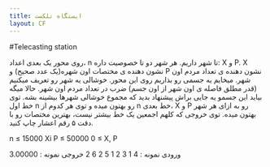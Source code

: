 ```yaml
---
title: ایستگاه تلکست
layout: CF
---
```


#Telecasting station


روی محور یک بعدی اعداد، n تا شهر داریم. هر شهر دو تا خصوصیت داره: X و P.
X نشون دهنده ی مختصات اون شهره(یک عدد صحیح) و P نشون دهنده ی تعداد مردم اون شهر.
میخایم یه جسمی رو بذاریم روی این محور. خوشالی یه شهر رو تعریف میکنیم (قدر مطلق فاصله ی اون شهر از اون جسم) ضرب در تعداد مردم اون شهر. حالا میگه بیاید این جسمو یه جایی براش پیشنهاد بدید که مجموع خوشالی شهرها بیشینه بشه.
توی خط اول n رو بهتون میده و توی هر کدوم از n خط بعدی، X و P رو به ازای هر شهر بهتون میده.
توی خروجی که کلهم اجمعین یک خط بیشتر نیست، بهترین مختصات رو با دقت ۵ رقم اعشار چاپ کنید.

n ≤ 15000
Xi P ≤ 50000
0 ≤ X, P


ورودی نمونه :
 4
1 3
2 1
5 2
6 2
خروجی نمونه :
3.00000



